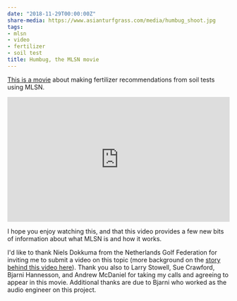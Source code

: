 ```yaml
---
date: "2018-11-29T00:00:00Z"
share-media: https://www.asianturfgrass.com/media/humbug_shoot.jpg
tags:
- mlsn
- video
- fertilizer
- soil test
title: Humbug, the MLSN movie
---
```


[This is a movie](https://vimeo.com/micahwoods/humbug) about making fertilizer recommendations from soil tests using MLSN. 

<div style="padding:56.25% 0 0 0;position:relative;"><iframe src="https://player.vimeo.com/video/300790946" style="position:absolute;top:0;left:0;width:100%;height:100%;" frameborder="0" webkitallowfullscreen mozallowfullscreen allowfullscreen></iframe></div><script src="https://player.vimeo.com/api/player.js"></script>

I hope you enjoy watching this, and that this video provides a few new bits of information about what MLSN is and how it works.

I'd like to thank Niels Dokkuma from the Netherlands Golf Federation for inviting me to submit a video on this topic (more background on the [story behind this video here](https://www.asianturfgrass.com/2018-11-17-new-mlsn-movie-trailer/)). Thank you also to Larry Stowell, Sue Crawford, Bjarni Hannesson, and Andrew McDaniel for taking my calls and agreeing to appear in this movie. Additional thanks are due to Bjarni who worked as the audio engineer on this project.



